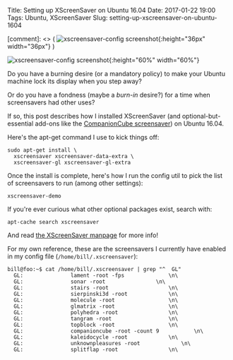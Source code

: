 Title: Setting up XScreenSaver on Ubuntu 16.04
Date: 2017-01-22 19:00
Tags: Ubuntu, XScreenSaver
Slug: setting-up-xscreensaver-on-ubuntu-1604

[comment]: <>  ( ![xscreensaver-config screenshot]({attach}images/xscreensaver-config.png){:height="36px" width="36px"} )

![xscreensaver-config screenshot]({attach}images/xscreensaver-config.png){:height="60%" width="60%"}

Do you have a burning desire (or a mandatory policy) to make your Ubuntu machine lock its display when you step away?

Or do you have a fondness (maybe a _burn-in_ desire?) for a time when screensavers had other uses?

If so, this post describes how I installed XScreenSaver (and optional-but-essential add-ons like the <a target="_blank" href="https://www.youtube.com/watch?v=Q54NVuxhGso">CompanionCube screensaver</a>) on Ubuntu 16.04.

Here's the apt-get command I use to kick things off:

```
sudo apt-get install \
  xscreensaver xscreensaver-data-extra \
  xscreensaver-gl xscreensaver-gl-extra
```

Once the install is complete, here's how I run the config util to pick the list of screensavers to run (among other settings):

```
xscreensaver-demo
```

If you're ever curious what other optional packages exist, search with:

```
apt-cache search xscreensaver
```

And read <a target="_blank" href="https://www.jwz.org/xscreensaver/man1.html">the XScreenSaver manpage</a> for more info!

For my own reference, these are the screensavers I currently have enabled in my config file (```/home/bill/.xscreensaver```):

```
bill@foo:~$ cat /home/bill/.xscreensaver | grep "^  GL"
  GL: 				lament -root -fps			   \n\
  GL: 				sonar -root				   \n\
  GL: 				stairs -root				   \n\
  GL: 				sierpinski3d -root			   \n\
  GL: 				molecule -root				   \n\
  GL: 				glmatrix -root				   \n\
  GL: 				polyhedra -root				   \n\
  GL: 				tangram -root				   \n\
  GL: 				topblock -root				   \n\
  GL: 				companioncube -root -count 9		   \n\
  GL: 				kaleidocycle -root			   \n\
  GL: 				unknownpleasures -root			   \n\
  GL: 				splitflap -root				   \n\
```
